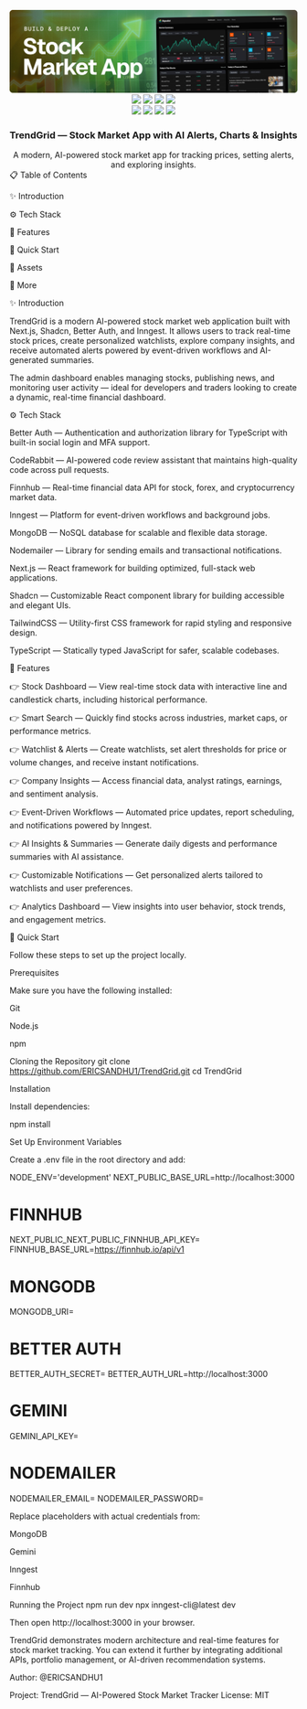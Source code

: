 <div align="center"> <br /> <img src="public/readme/hero.webp" alt="Project Banner"> <br /> <div> <img src="https://img.shields.io/badge/-Next.js-black?style=for-the-badge&logoColor=white&logo=next.js&color=black"/> <img src="https://img.shields.io/badge/-Better Auth-black?style=for-the-badge&logoColor=white&logo=betterauth&color=black"/> <img src="https://img.shields.io/badge/-Shadcn-black?style=for-the-badge&logoColor=white&logo=shadcnui&color=black"/> <img src="https://img.shields.io/badge/-Inngest-black?style=for-the-badge&logoColor=white&logo=inngest&color=black"/><br/>
<img src="https://img.shields.io/badge/-MongoDB-black?style=for-the-badge&logoColor=white&logo=mongodb&color=00A35C"/>
<img src="https://img.shields.io/badge/-CodeRabbit-black?style=for-the-badge&logoColor=white&logo=coderabbit&color=9146FF"/>
<img src="https://img.shields.io/badge/-TailwindCSS-black?style=for-the-badge&logoColor=white&logo=tailwindcss&color=38B2AC"/>
<img src="https://img.shields.io/badge/-TypeScript-black?style=for-the-badge&logoColor=white&logo=typescript&color=3178C6"/>

</div> <h3 align="center">TrendGrid — Stock Market App with AI Alerts, Charts & Insights</h3> <div align="center"> A modern, AI-powered stock market app for tracking prices, setting alerts, and exploring insights. </div> </div>
📋 <a name="table">Table of Contents</a>

✨ Introduction

⚙️ Tech Stack

🔋 Features

🤸 Quick Start

🔗 Assets

🚀 More

<a name="introduction">✨ Introduction</a>

TrendGrid is a modern AI-powered stock market web application built with Next.js, Shadcn, Better Auth, and Inngest.
It allows users to track real-time stock prices, create personalized watchlists, explore company insights, and receive automated alerts powered by event-driven workflows and AI-generated summaries.

The admin dashboard enables managing stocks, publishing news, and monitoring user activity — ideal for developers and traders looking to create a dynamic, real-time financial dashboard.

<a name="tech-stack">⚙️ Tech Stack</a>

Better Auth
 — Authentication and authorization library for TypeScript with built-in social login and MFA support.

CodeRabbit
 — AI-powered code review assistant that maintains high-quality code across pull requests.

Finnhub
 — Real-time financial data API for stock, forex, and cryptocurrency market data.

Inngest
 — Platform for event-driven workflows and background jobs.

MongoDB
 — NoSQL database for scalable and flexible data storage.

Nodemailer
 — Library for sending emails and transactional notifications.

Next.js
 — React framework for building optimized, full-stack web applications.

Shadcn
 — Customizable React component library for building accessible and elegant UIs.

TailwindCSS
 — Utility-first CSS framework for rapid styling and responsive design.

TypeScript
 — Statically typed JavaScript for safer, scalable codebases.

<a name="features">🔋 Features</a>

👉 Stock Dashboard — View real-time stock data with interactive line and candlestick charts, including historical performance.

👉 Smart Search — Quickly find stocks across industries, market caps, or performance metrics.

👉 Watchlist & Alerts — Create watchlists, set alert thresholds for price or volume changes, and receive instant notifications.

👉 Company Insights — Access financial data, analyst ratings, earnings, and sentiment analysis.

👉 Event-Driven Workflows — Automated price updates, report scheduling, and notifications powered by Inngest.

👉 AI Insights & Summaries — Generate daily digests and performance summaries with AI assistance.

👉 Customizable Notifications — Get personalized alerts tailored to watchlists and user preferences.

👉 Analytics Dashboard — View insights into user behavior, stock trends, and engagement metrics.

<a name="quick-start">🤸 Quick Start</a>

Follow these steps to set up the project locally.

Prerequisites

Make sure you have the following installed:

Git

Node.js

npm

Cloning the Repository
git clone https://github.com/ERICSANDHU1/TrendGrid.git
cd TrendGrid

Installation

Install dependencies:

npm install

Set Up Environment Variables

Create a .env file in the root directory and add:

NODE_ENV='development'
NEXT_PUBLIC_BASE_URL=http://localhost:3000

# FINNHUB
NEXT_PUBLIC_NEXT_PUBLIC_FINNHUB_API_KEY=
FINNHUB_BASE_URL=https://finnhub.io/api/v1

# MONGODB
MONGODB_URI=

# BETTER AUTH
BETTER_AUTH_SECRET=
BETTER_AUTH_URL=http://localhost:3000

# GEMINI
GEMINI_API_KEY=

# NODEMAILER
NODEMAILER_EMAIL=
NODEMAILER_PASSWORD=


Replace placeholders with actual credentials from:

MongoDB

Gemini

Inngest

Finnhub

Running the Project
npm run dev
npx inngest-cli@latest dev


Then open http://localhost:3000
 in your browser.

TrendGrid demonstrates modern architecture and real-time features for stock market tracking.
You can extend it further by integrating additional APIs, portfolio management, or AI-driven recommendation systems.

Author: @ERICSANDHU1

Project: TrendGrid — AI-Powered Stock Market Tracker
License: MIT
